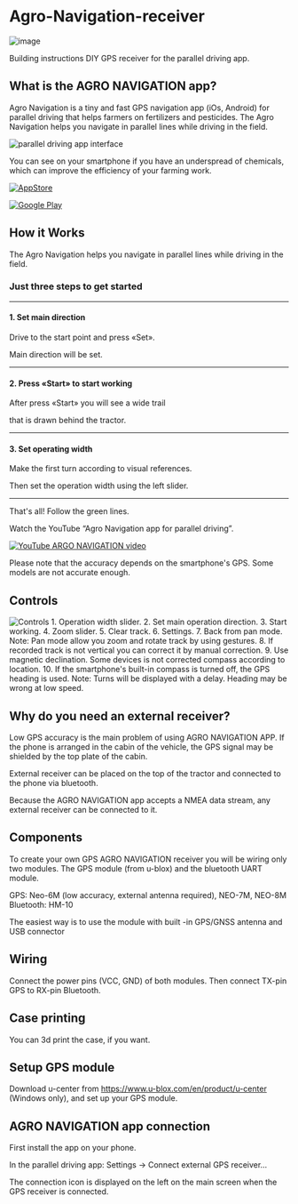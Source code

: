 # Agro-Navigation-receiver

![image](https://user-images.githubusercontent.com/54446451/192328273-78c670e0-7acf-44ea-82bb-13d43defdd4a.png)

Building instructions DIY GPS receiver for the parallel driving app.


## What is the AGRO NAVIGATION app? 
Agro Navigation is a tiny and fast GPS navigation app (iOs, Android) for parallel driving that helps farmers on fertilizers and pesticides.
The Agro Navigation helps you navigate in parallel lines while driving in the field.

![parallel driving app interface](https://user-images.githubusercontent.com/54446451/192321951-3f21f5fd-f789-44fc-ab61-2b0535d08ef7.png)

You can see on your smartphone if you have an underspread of chemicals, which can improve the efficiency of your farming work.

[![AppStore](https://user-images.githubusercontent.com/54446451/159944768-9d67f01b-6657-4abf-8b83-6af861813203.png)](https://apps.apple.com/ru/app/agro-navigation/id1625258870)

[![Google Play](https://user-images.githubusercontent.com/54446451/159944833-5c906f5f-61c7-4b45-8715-b167915c0620.png)](https://play.google.com/store/apps/details?id=com.shlyagin.parallel_driving)

## How it Works

The Agro Navigation helps you navigate in parallel lines while driving in the field.

### Just three steps to get started

---

#### 1. Set main direction

   Drive to the start point and press «Set».

   Main direction will be set.
   
---

#### 2. Press «Start» to start working

   After press «Start» you will see a wide trail

   that is drawn behind the tractor.
   
---

#### 3. Set operating width

   Make the first turn according to visual references.

   Then set the operation width using the left slider.
   
---

That's all! Follow the green lines.

Watch the YouTube “Agro Navigation app for parallel driving”.

[![YouTube ARGO NAVIGATION video](http://img.youtube.com/vi/I6HTStWH_PI/0.jpg)](http://www.youtube.com/watch?v=I6HTStWH_PI)

Please note that the accuracy depends on the smartphone's GPS. Some models are not accurate enough.

## Сontrols

![Controls 1. Operation width slider.
2. Set main operation direction.
3. Start working.
4. Zoom slider.
5. Clear track.
6. Settings.
7. Back from pan mode.
Note:
Pan mode allow you zoom and rotate track by using gestures.
8. If recorded track is not vertical you can correct it by manual correction.
9. Use magnetic declination. Some devices is not corrected compass according to location.
10.  If the smartphone's built-in compass is turned off, the GPS heading is used.
Note:
Turns will be displayed with a delay.
Heading may be wrong at low speed.](https://user-images.githubusercontent.com/54446451/192325605-54100f03-de39-486c-af4d-93c52a3b2c1c.png)


## Why do you need an external receiver?

Low GPS accuracy is the main problem of using AGRO NAVIGATION APP. If the phone is arranged in the cabin of the vehicle, the GPS signal may be shielded by the top plate of the cabin.

External receiver can be placed on the top of the tractor and connected to the phone via bluetooth.

Because the AGRO NAVIGATION app accepts a NMEA data stream, any external receiver can be connected to it.

## Components

To create your own GPS AGRO NAVIGATION receiver you will be wiring only two modules. The GPS module (from u-blox) and the bluetooth UART module.

GPS: Neo-6M (low accuracy, external antenna required), NEO-7M, NEO-8M
Bluetooth: HM-10

The easiest way is to use the module with built -in GPS/GNSS antenna and USB connector

## Wiring

Connect the power pins (VCC, GND) of both modules. Then connect TX-pin GPS to RX-pin Bluetooth.

## Case printing

You can 3d print the case, if you want.

## Setup GPS module

Download u-center from https://www.u-blox.com/en/product/u-center (Windows only), and set up your GPS module.

## AGRO NAVIGATION app connection

First install the app on your phone.

In the parallel driving app: Settings -> Connect external GPS receiver… 

The connection icon is displayed on the left on the main screen when the GPS receiver is connected.
